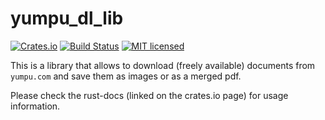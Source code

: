 # yumpu_dl_lib

[![Crates.io][crates-badge]][crates-url]
[![Build Status][ci-badge]][ci-url]
[![MIT licensed][mit-badge]][mit-url]

[ci-badge]: https://github.com/menkalian/yumpu-dl/workflows/Rust/badge.svg
[ci-url]: https://github.com/menkalian/yumpu-dl/actions
[crates-badge]: https://img.shields.io/crates/v/yumpu-dl-lib.svg
[crates-url]: https://crates.io/crates/yumpu-dl-lib
[mit-badge]: https://img.shields.io/badge/license-MIT-blue.svg
[mit-url]: https://github.com/menkalian/yumpu-dl/blob/master/LICENSE

This is a library that allows to download (freely available) documents from `yumpu.com` and save them as images or as a merged pdf.

Please check the rust-docs (linked on the crates.io page) for usage information.
